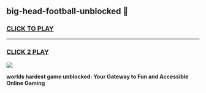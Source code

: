 
## big-head-football-unblocked 👋
<h3>
<a href="https://premium.freeplayer.one?title=big-head-football-unblocked&ref=14F">CLICK TO PLAY</a></h3>
<hr>

<h3>
<a href="https://premium.freeplayer.one?title=big-head-football-unblocked&ref=14F">CLICK 2 PLAY</a>
  
</h3>

<a href="https://premium.freeplayer.one?title=big-head-football-unblocked&ref=12F/"><img src="https://clearcache.store/games.png"></a>


**worlds hardest game unblocked: Your Gateway to Fun and Accessible Online Gaming**
